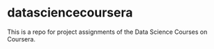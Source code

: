 # datasciencecoursera
This is a repo for project assignments of the Data Science Courses on Coursera. 
